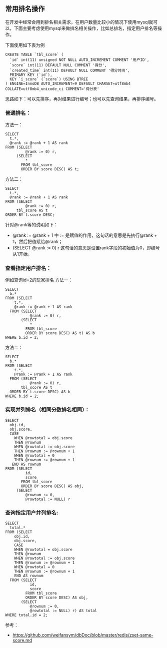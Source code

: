 ## 常用排名操作
在开发中经常会用到排名相关需求，在用户数量比较小的情况下使用mysql就可以，下面主要考虑使用mysql来做排名相关操作，比如总排名，指定用户排名等操作。

下面使用如下表为例
```
CREATE TABLE `tbl_score` (
  `id` int(11) unsigned NOT NULL AUTO_INCREMENT COMMENT '用户ID',
  `score` int(11) DEFAULT NULL COMMENT '得分',
  `created_time` int(11) DEFAULT NULL COMMENT '得分时间',
  PRIMARY KEY (`id`),
  KEY `i_score` (`score`) USING BTREE
) ENGINE=InnoDB AUTO_INCREMENT=9 DEFAULT CHARSET=utf8mb4 COLLATE=utf8mb4_unicode_ci COMMENT='得分表'
```
思路如下：可以先排序，再对结果进行编号；也可以先查询结果，再排序编号。

### 普通排名：

方法一：

```
SELECT
  t.*,
  @rank := @rank + 1 AS rank
FROM (SELECT
         @rank := 0) r,
     (SELECT
         *
       FROM tbl_score
       ORDER BY score DESC) AS t;
```

方法二：

```
SELECT
  t.*,
  @rank := @rank + 1 AS rank
FROM (SELECT
         @rank := 0) r,
     tbl_score AS t
ORDER BY t.score DESC;
```

针对@rank等的说明如下：
* @rank := @rank + 1 中 := 是赋值的作用，这句话的意思是先执行@rank + 1，然后把值赋给@rank；
* (SELECT @rank := 0) r 这句话的意思是设置rank字段的初始值为0，即编号从1开始。

### 查看指定用户排名：

例如查询id=2的玩家排名
方法一：
```
SELECT
  b.*
FROM (SELECT
    t.*,
    @rank := @rank + 1 AS rank
  FROM (SELECT
           @rank := 0) r,
       (SELECT
           *
         FROM tbl_score
         ORDER BY score DESC) AS t) AS b
WHERE b.id = 2;
```
方法二：

```
SELECT
  b.*
FROM (SELECT
    t.*,
    @rank := @rank + 1 AS rank
  FROM (SELECT
           @rank := 0) r,
       tbl_score AS t
  ORDER BY t.score DESC) AS b
WHERE b.id = 2;
```

### 实现并列排名（相同分数排名相同）：

```
SELECT
  obj.id,
  obj.score,
  CASE
	WHEN @rowtotal = obj.score
	THEN @rownum
	WHEN @rowtotal := obj.score
	THEN @rownum := @rownum + 1
	WHEN @rowtotal = 0
	THEN @rownum := @rownum + 1
   END AS rownum
FROM (SELECT
         id,
         score
       FROM tbl_score
       ORDER BY score DESC) AS obj,
     (SELECT
         @rownum := 0,
         @rowtotal := NULL) r
```
### 查询指定用户并列排名:

```
SELECT
  total.*
FROM (SELECT
    obj.id,
    obj.score,
    CASE
	WHEN @rowtotal = obj.score
	THEN @rownum
	WHEN @rowtotal := obj.score
	THEN @rownum := @rownum + 1
	WHEN @rowtotal = 0
	THEN @rownum := @rownum + 1
	END AS rownum
  FROM (SELECT
           id,
           score
         FROM tbl_score
         ORDER BY score DESC) AS obj,
       (SELECT
           @rownum := 0,
           @rowtotal := NULL) r) AS total
WHERE total.id = 2;
```

参考：
* https://github.com/weifansym/dbDoc/blob/master/redis/zset-same-score.md
